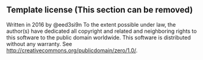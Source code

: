 
Template license (This section can be removed)
----------------------------------------------
Written in 2016 by @eed3si9n
To the extent possible under law, the author(s) have dedicated all copyright and related and neighboring rights to this software to the public domain worldwide. This software is distributed without any warranty.
See <http://creativecommons.org/publicdomain/zero/1.0/>.
